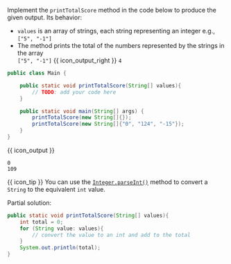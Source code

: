 <panel header="{{ icon_Q }} `printTotalScore` method">
<question>

Implement the `printTotalScore` method in the code below to produce the given output. Its behavior:
* `values` is an array of strings, each string representing an integer e.g., `["5", "-1"]`
* The method prints the total of the numbers represented by the strings in the array<br>
  `["5", "-1"]` {{ icon_output_right }} `4`


```java
public class Main {

    public static void printTotalScore(String[] values){
        // TODO: add your code here
    }

    public static void main(String[] args) {
        printTotalScore(new String[]{});
        printTotalScore(new String[]{"0", "124", "-15"});
    }
}
```
{{ icon_output }}
```
0
109
```

<div slot="hint">

{{ icon_tip }} You can use the [`Integer.parseInt()`](https://www.tutorialspoint.com/java/number_parseint.htm) method to convert a `String` to the equivalent `int` value.

Partial solution:
```java
public static void printTotalScore(String[] values){
    int total = 0;
    for (String value: values){
        // convert the value to an int and add to the total
    }
    System.out.println(total);
}
```

</div>
</question>
</panel>
